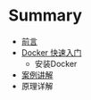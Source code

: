 # Summary

* [前言](README.md)
* [Docker 快速入门](快速入门/fastlearn.md)
   * 安装Docker
* [案例讲解](examples.md)
* 原理详解

